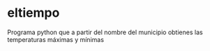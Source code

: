 # eltiempo
Programa python que a partir del nombre del municipio obtienes las temperaturas máximas y mínimas
